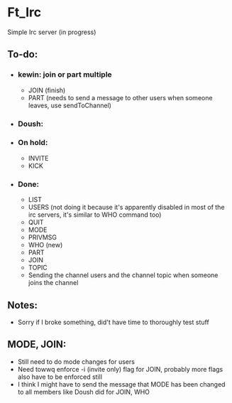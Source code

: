 # Ft_Irc
Simple Irc server (in progress)


## To-do:
- ### kewin: join or part multiple
  - JOIN (finish)
  - PART (needs to send a message to other users when someone leaves, use sendToChannel)

- ### Doush:
     
- ### On hold:
  - INVITE
  - KICK

- ### Done:
  - LIST
  - USERS (not doing it because it's apparently disabled in most of the irc servers, it's similar to WHO command too)
  - QUIT
  - MODE
  - PRIVMSG
  - WHO (new)
  - PART
  - JOIN
  - TOPIC
  - Sending the channel users and the channel topic when someone joins the channel

## Notes:
- Sorry if I broke something, did't have time to thoroughly test stuff
## MODE, JOIN:
- Still need to do mode changes for users
- Need towwq enforce -i (invite only) flag for JOIN, probably more flags also have to be enforced still
- I think I might have to send the message that MODE has been changed to all members like Doush did for JOIN, WHO